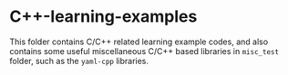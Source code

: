# C++-learning-examples
This folder contains C/C++ related learning example codes, and also contains some useful miscellaneous C/C++ based libraries in `misc_test` folder, such as the `yaml-cpp` libraries.
